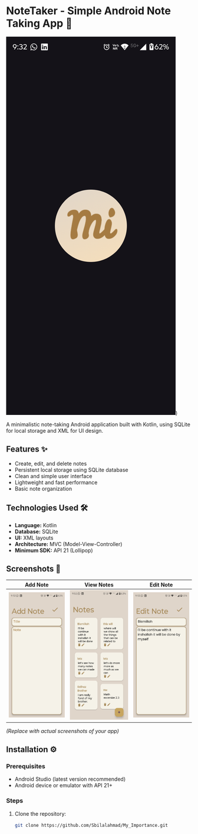 # NoteTaker - Simple Android Note Taking App 📝

![App Screenshot](https://github.com/Sbilalahmad/My_Importance/blob/master/toShow/Screenshot_20250720-093203.My%20Importance.png))

A minimalistic note-taking Android application built with Kotlin, using SQLite for local storage and XML for UI design.

## Features ✨
- Create, edit, and delete notes
- Persistent local storage using SQLite database
- Clean and simple user interface
- Lightweight and fast performance
- Basic note organization

## Technologies Used 🛠️
- **Language:** Kotlin
- **Database:** SQLite
- **UI:** XML layouts
- **Architecture:** MVC (Model-View-Controller)
- **Minimum SDK:** API 21 (Lollipop)

## Screenshots 📱
| Add Note | View Notes | Edit Note |
|----------|------------|-----------|
| ![Add](https://github.com/Sbilalahmad/My_Importance/blob/master/toShow/light/Screenshot_20250720-095252.My%20Importance.png) | ![View](https://github.com/Sbilalahmad/My_Importance/blob/master/toShow/light/Screenshot_20250720-095248.My%20Importance.png) | ![Edit](https://github.com/Sbilalahmad/My_Importance/blob/master/toShow/light/Screenshot_20250720-095258.My%20Importance.png) |

*(Replace with actual screenshots of your app)*

## Installation ⚙️
### Prerequisites
- Android Studio (latest version recommended)
- Android device or emulator with API 21+

### Steps
1. Clone the repository:
   ```bash
   git clone https://github.com/Sbilalahmad/My_Importance.git
